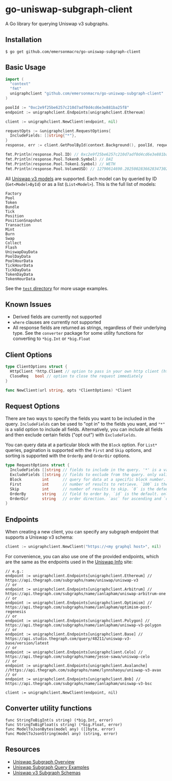 # go-uniswap-subgraph-client

A Go library for querying Uniswap v3 subgraphs.

## Installation

```
$ go get github.com/emersonmacro/go-uniswap-subgraph-client
```

## Basic Usage

```go
import (
  "context"
  "fmt"
  unigraphclient "github.com/emersonmacro/go-uniswap-subgraph-client"
)

poolId := "0xc2e9f25be6257c210d7adf0d4cd6e3e881ba25f8"
endpoint := unigraphclient.Endpoints[unigraphclient.Ethereum]

client := unigraphclient.NewClient(endpoint, nil)

requestOpts := &unigraphclient.RequestOptions{
  IncludeFields: []string{"*"},
}
response, err := client.GetPoolById(context.Background(), poolId, requestOpts)

fmt.Println(response.Pool.ID) // 0xc2e9f25be6257c210d7adf0d4cd6e3e881ba25f8
fmt.Println(response.Pool.Token0.Symbol) // DAI
fmt.Println(response.Pool.Token1.Symbol) // WETH
fmt.Println(response.Pool.VolumeUSD) // 12790614690.20250028366283473022774
```

All [Uniswap v3 models](https://github.com/Uniswap/v3-subgraph/blob/main/schema.graphql) are supported. Each model can by queried by ID (`Get<Model>ById`) or as a list (`List<Model>`). This is the full list of models:

```
Factory
Pool
Token
Bundle
Tick
Position
PositionSnapshot
Transaction
Mint
Burn
Swap
Collect
Flash
UniswapDayData
PoolDayData
PoolHourData
TickHourData
TickDayData
TokenDayData
TokenHourData
```

See the [`test` directory](https://github.com/emersonmacro/go-uniswap-subgraph-client/tree/master/test) for more usage examples.

## Known Issues

- Derived fields are currently not supported
- `where` clauses are currently not supported
- All response fields are returned as strings, regardless of their underlying type. See the `converter` package for some utility functions for converting to `*big.Int` or `*big.Float`

## Client Options

```go
type ClientOptions struct {
  HttpClient *http.Client // option to pass in your own http client (http.DefaultClient by default)
  CloseReq   bool // option to close the request immediately
}

func NewClient(url string, opts *ClientOptions) *Client
```

## Request Options

There are two ways to specify the fields you want to be included in the query. `IncludeFields` can be used to "opt in" to the fields you want, and `"*"` is a valid option to include all fields. Alternatively, you can include all fields and then exclude certain fields ("opt out") with `ExcludeFields`.

You can query data at a particular block with the `Block` option. For `List*` queries, pagination is supported with the `First` and `Skip` options, and sorting is supported with the `OrderBy` and `OrderDir` options.

```go
type RequestOptions struct {
  IncludeFields []string // fields to include in the query. '*' is a valid option meaning 'include all fields'. if any fields are listed in IncludeFields besides '*', ExcludeFields must be empty.
  ExcludeFields []string // fields to exclude from the query. only valid when '*' is in IncludeFields.
  Block         int      // query for data at a specific block number.
  First         int      // number of results to retrieve. `100` is the default. only valid for List queries.
  Skip          int      // number of results to skip. `0` is the default. only valid for List queries.
  OrderBy       string   // field to order by. `id` is the default. only valid for List queries.
  OrderDir      string   // order direction. `asc` for ascending and `desc` for descending are the only valid options. `asc` is the default. only valid for List queries.
}
```

## Endpoints

When creating a new client, you can specify any subgraph endpoint that supports a Uniswap v3 schema:

```go
client := unigraphclient.NewClient("https://<my graphql host>", nil)
```

For convenience, you can also use one of the provided endpoints, which are the same as the endpoints used in the [Uniswap Info](https://info.uniswap.org/#/) site:

```
// e.g.:
endpoint := unigraphclient.Endpoints[unigraphclient.Ethereum] // https://api.thegraph.com/subgraphs/name/uniswap/uniswap-v3
// or
endpoint := unigraphclient.Endpoints[unigraphclient.Arbitrum] // https://api.thegraph.com/subgraphs/name/ianlapham/uniswap-arbitrum-one
// or
endpoint := unigraphclient.Endpoints[unigraphclient.Optimism] // https://api.thegraph.com/subgraphs/name/ianlapham/optimism-post-regenesis
// or
endpoint := unigraphclient.Endpoints[unigraphclient.Polygon] // https://api.thegraph.com/subgraphs/name/ianlapham/uniswap-v3-polygon
// or
endpoint := unigraphclient.Endpoints[unigraphclient.Base] // https://api.studio.thegraph.com/query/48211/uniswap-v3-base/version/latest
// or
endpoint := unigraphclient.Endpoints[unigraphclient.Celo] // https://api.thegraph.com/subgraphs/name/jesse-sawa/uniswap-celo
// or
endpoint := unigraphclient.Endpoints[unigraphclient.Avalanche] //https://api.thegraph.com/subgraphs/name/lynnshaoyu/uniswap-v3-avax
// or
endpoint := unigraphclient.Endpoints[unigraphclient.Bnb] // https://api.thegraph.com/subgraphs/name/ianlapham/uniswap-v3-bsc

client := unigraphclient.NewClient(endpoint, nil)
```

## Converter utility functions

```
func StringToBigInt(s string) (*big.Int, error)
func StringToBigFloat(s string) (*big.Float, error)
func ModelToJsonBytes(model any) ([]byte, error)
func ModelToJsonString(model any) (string, error)
```

## Resources

- [Uniswap Subgraph Overview](https://docs.uniswap.org/api/subgraph/overview)
- [Uniswap Subgraph Query Examples](https://docs.uniswap.org/api/subgraph/guides/examples)
- [Uniswap v3 Subgraph Schemas](https://github.com/Uniswap/v3-subgraph/blob/main/schema.graphql)

